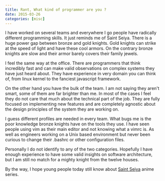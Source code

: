 ```yaml
---
title: Rant, What kind of programmer are you ?
date: 2015-03-26
categories: [misc]
---
```


I have worked on several teams and everywhere I go people have radically different programming skills.
It just reminds me of Saint Seiya. There is a huge power gap between bronze and gold knights. Gold knights
can strike at the speed of light and have these cool armors. On the contrary bronze knights are slow
and their armor barely covers their family jewels.

I feel the same way at the office. There are programmers that think incredibly fast and can make valid
observations on complex systems they have just heard about. They have experience in very domain you
can think of, from linux kernel to the fanciest javascript framework.

On the other hand you have the bulk of the team. I am not saying they aren't smart, some of them are
far brighter than me. In most of the cases I feel they do not care that much about the technical part
of the job. They are fully focused on implementing new features and are completely agnostic about the
design principles of the system they are working on.

I guess different profiles are needed in every team. What bugs me is the poor knowledge bronze knights
have on the tools they use. I have seen people using vim as their main editor and not knowing what a vimrc is.
As well as engineers working on a Unix based environment but never been curious to change their 
.bashrc or other configuration files.

Personally I do not identify to any of the two categories. Hopefully I have enough experience to have some valid insights on software architecture, but I am still no match for a mighty knight from the twelve houses.

By the way, I hope young people today still know about [Saint Seiya][1] anime series.

[1]: http://en.wikipedia.org/wiki/Saint_Seiya

